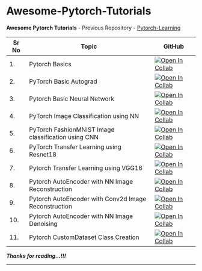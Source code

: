 # Awesome-Pytorch-Tutorials
**Awesome Pytorch Tutorials** - Previous Repository - [Pytorch-Learning](https://github.com/ashishpatel26/Pytorch-Learning.git)

| Sr No | Topic                         | GitHub                                                       |
| ----- | ----------------------------- | ------------------------------------------------------------ |
| 1.    | Pytorch Basics                | [![Open In Collab](https://colab.research.google.com/assets/colab-badge.svg)](https://colab.research.google.com/github/ashishpatel26/Awesome-Pytorch-Tutorials/blob/main/1.Pytorch_basic.ipynb) |
| 2.    | PyTorch Basic Autograd        | [![Open In Collab](https://colab.research.google.com/assets/colab-badge.svg)](https://colab.research.google.com/github/ashishpatel26/Awesome-Pytorch-Tutorials/blob/main/2.Pytorch_Basic%20of%20Autograd.ipynb) |
| 3.    | Pytorch Basic Neural Network | [![Open In Collab](https://colab.research.google.com/assets/colab-badge.svg)](https://colab.research.google.com/github/ashishpatel26/Awesome-Pytorch-Tutorials/blob/main/3.Pytorch%20Basic%20of%20Neural%20Network.ipynb) |
| 4.    | PyTorch Image Classification using NN | [![Open In Collab](https://colab.research.google.com/assets/colab-badge.svg)](https://colab.research.google.com/github/ashishpatel26/Awesome-Pytorch-Tutorials/blob/main/4.Pytorch%20Image%20Classification%20using%20NN.ipynb) |
| 5.    | PyTorch FashionMNIST Image classification using CNN | [![Open In Collab](https://colab.research.google.com/assets/colab-badge.svg)](https://colab.research.google.com/github/ashishpatel26/Awesome-Pytorch-Tutorials/blob/main/5.Pytorch%20FashionMNIST%20Image%20Classification%20using%20CNN.ipynb) |
| 6. | PyTorch Transfer Learning using Resnet18 | [![Open In Collab](https://colab.research.google.com/assets/colab-badge.svg)](https://colab.research.google.com/github/ashishpatel26/Awesome-Pytorch-Tutorials/blob/main/6.Pytorch%20Transfer%20Learning.ipynb) |
| 7. | Pytorch Transfer Learning using VGG16 | [![Open In Collab](https://colab.research.google.com/assets/colab-badge.svg)](https://colab.research.google.com/github/ashishpatel26/Awesome-Pytorch-Tutorials/blob/main/7.Pytorch_Transfer_Learning_VGG16.ipynb) |
| 8. | Pytorch AutoEncoder with NN Image Reconstruction | [![Open In Collab](https://colab.research.google.com/assets/colab-badge.svg)](https://colab.research.google.com/github/ashishpatel26/Awesome-Pytorch-Tutorials/blob/main/8.Pytorch%20Deep%20AutoEncoder%20on%20FashionMNIST.ipynb) |
| 9. | Pytorch AutoEncoder with Conv2d Image Reconstruction | [![Open In Collab](https://colab.research.google.com/assets/colab-badge.svg)](https://colab.research.google.com/github/ashishpatel26/Awesome-Pytorch-Tutorials/blob/main/9.Pytorch%20Convolution%20AutoEncoder.ipynb) |
| 10. | Pytorch AutoEncoder with NN Image Denoising | [![Open In Collab](https://colab.research.google.com/assets/colab-badge.svg)](https://colab.research.google.com/github/ashishpatel26/Awesome-Pytorch-Tutorials/blob/main/10.Pytorch%20AutoEncoder%20Neural%20Network%20for%20Image%20Denoising.ipynb) |
| 11. | Pytorch CustomDataset Class Creation | [![Open In Collab](https://colab.research.google.com/assets/colab-badge.svg)](https://colab.research.google.com/github/ashishpatel26/Awesome-Pytorch-Tutorials/blob/main/11.Pytorch%20Custom%20Dataset%20and%20Data%20loader.ipynb) |

***Thanks for reading...!!!***

----


